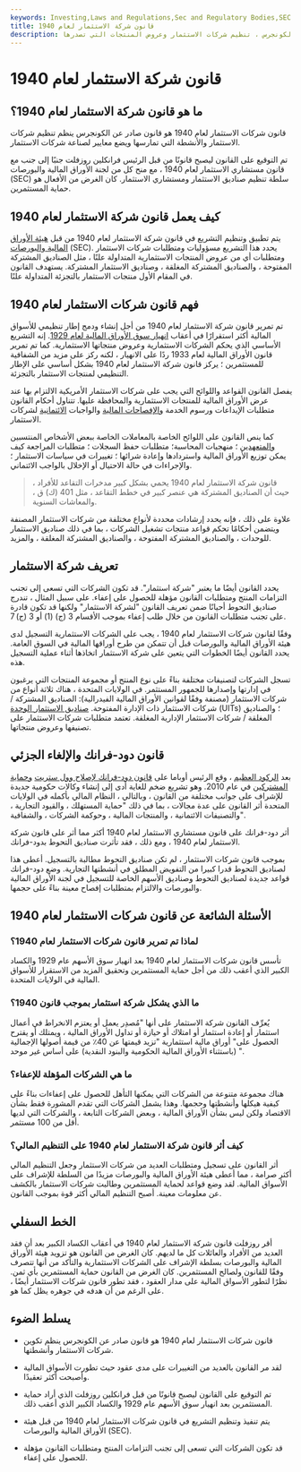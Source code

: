 ```yaml
---
keywords: Investing,Laws and Regulations,Sec and Regulatory Bodies,SEC
title: قانون شركة الاستثمار لعام 1940
description: ينظم قانون شركات الاستثمار لعام 1940 ، الذي أنشأه الكونجرس ، تنظيم شركات الاستثمار وعروض المنتجات التي تصدرها.
---
```


# قانون شركة الاستثمار لعام 1940
## ما هو قانون شركة الاستثمار لعام 1940؟

قانون شركات الاستثمار لعام 1940 هو قانون صادر عن الكونجرس ينظم تنظيم شركات الاستثمار والأنشطة التي تمارسها ويضع معايير لصناعة شركات الاستثمار.

تم التوقيع على القانون ليصبح قانونًا من قبل الرئيس فرانكلين روزفلت جنبًا إلى جنب مع قانون مستشاري الاستثمار لعام 1940 ، مع منح كل من لجنة الأوراق المالية والبورصات (SEC) سلطة تنظيم صناديق الاستثمار ومستشاري الاستثمار. كان الغرض من الأفعال هو حماية المستثمرين.

## كيف يعمل قانون شركة الاستثمار لعام 1940

يتم تطبيق وتنظيم التشريع في قانون شركة الاستثمار لعام 1940 من قبل [هيئة الأوراق المالية والبورصات](/sec) (SEC). يحدد هذا التشريع مسؤوليات ومتطلبات شركات الاستثمار ومتطلبات أي من عروض المنتجات الاستثمارية المتداولة علنًا ، مثل الصناديق المشتركة المفتوحة ، والصناديق المشتركة المغلقة ، وصناديق الاستثمار المشتركة. يستهدف القانون في المقام الأول منتجات الاستثمار بالتجزئة المتداولة علنًا.

## فهم قانون شركات الاستثمار لعام 1940

تم تمرير قانون شركة الاستثمار لعام 1940 من أجل إنشاء ودمج إطار تنظيمي للأسواق المالية أكثر استقرارًا في أعقاب [انهيار سوق الأوراق المالية لعام 1929](/stock-market-crash-1929). إنه التشريع الأساسي الذي يحكم الشركات الاستثمارية وعروض منتجاتها الاستثمارية. كما تم تمرير قانون الأوراق المالية لعام 1933 ردًا على الانهيار ، لكنه ركز على مزيد من الشفافية للمستثمرين ؛ يركز قانون شركة الاستثمار لعام 1940 بشكل أساسي على الإطار التنظيمي لمنتجات الاستثمار بالتجزئة.

يفصل القانون القواعد واللوائح التي يجب على شركات الاستثمار الأمريكية الالتزام بها عند عرض الأوراق المالية للمنتجات الاستثمارية والمحافظة عليها. تتناول أحكام القانون متطلبات الإيداعات ورسوم الخدمة [والإفصاحات المالية](/disclosure) والواجبات [الائتمانية](/fiduciary) لشركات الاستثمار.

كما ينص القانون على اللوائح الخاصة بالمعاملات الخاصة ببعض الأشخاص المنتسبين [والمتعهدين](/underwriter) ؛ منهجيات المحاسبة؛ متطلبات حفظ السجلات ؛ متطلبات المراجعة كيف يمكن توزيع الأوراق المالية واستردادها وإعادة شرائها ؛ تغييرات في سياسات الاستثمار ؛ والإجراءات في حالة الاحتيال أو الإخلال بالواجب الائتماني.

> قانون شركة الاستثمار لعام 1940 يحمي بشكل كبير مدخرات التقاعد للأفراد ، حيث أن الصناديق المشتركة هي عنصر كبير في خطط التقاعد ، مثل 401 (ك) ق ، والمعاشات السنوية.

>

علاوة على ذلك ، فإنه يحدد إرشادات محددة لأنواع مختلفة من شركات الاستثمار المصنفة ويتضمن أحكامًا تحكم قواعد منتجات تشغيل الشركات ، بما في ذلك صناديق الاستثمار للوحدات ، والصناديق المشتركة المفتوحة ، والصناديق المشتركة المغلقة ، والمزيد.

## تعريف شركة الاستثمار

يحدد القانون أيضًا ما يعتبر "شركة استثمار". قد تكون الشركات التي تسعى إلى تجنب التزامات المنتج ومتطلبات القانون مؤهلة للحصول على إعفاء. على سبيل المثال ، تندرج صناديق التحوط أحيانًا ضمن تعريف القانون "لشركة الاستثمار" ولكنها قد تكون قادرة على تجنب متطلبات القانون من خلال طلب إعفاء بموجب الأقسام 3 (ج) (1) أو 3 (ج) 7.

وفقًا لقانون شركات الاستثمار لعام 1940 ، يجب على الشركات الاستثمارية التسجيل لدى هيئة الأوراق المالية والبورصات قبل أن تتمكن من طرح أوراقها المالية في السوق العامة. يحدد القانون أيضًا الخطوات التي يتعين على شركة الاستثمار اتخاذها أثناء عملية التسجيل هذه.

تسجل الشركات لتصنيفات مختلفة بناءً على نوع المنتج أو مجموعة المنتجات التي يرغبون في إدارتها وإصدارها للجمهور المستثمر. في الولايات المتحدة ، هناك ثلاثة أنواع من شركات الاستثمار (مصنفة وفقًا لقوانين الأوراق المالية الفيدرالية): الصناديق المشتركة / شركات الاستثمار ذات الإدارة المفتوحة. [صناديق الاستثمار الوحدة](/uit) (UITs) ؛ والصناديق المغلقة / شركات الاستثمار الإدارية المغلقة. تعتمد متطلبات شركات الاستثمار على تصنيفها وعروض منتجاتها.

## قانون دود-فرانك والإلغاء الجزئي

بعد [الركود العظيم](/great-recession) ، وقع الرئيس أوباما على [قانون دود-فرانك لإصلاح وول ستريت](/dodd-frank-financial-regulatory-reform-bill) [وحماية المشتركين](/dodd-frank-financial-regulatory-reform-bill) في عام 2010. وهو تشريع ضخم للغاية أدى إلى إنشاء وكالات حكومية جديدة للإشراف على جوانب مختلفة من القانون ، وبالتالي ، النظام المالي بأكمله في الولايات المتحدة أثر القانون على عدة مجالات ، بما في ذلك "حماية المستهلك ، والقيود التجارية ، والتصنيفات الائتمانية ، والمنتجات المالية ، وحوكمة الشركات ، والشفافية".

أثر دود-فرانك على قانون مستشاري الاستثمار لعام 1940 أكثر مما أثر على قانون شركة الاستثمار لعام 1940 ، ومع ذلك ، فقد تأثرت صناديق التحوط بدود-فرانك.

بموجب قانون شركات الاستثمار ، لم تكن صناديق التحوط مطالبة بالتسجيل. أعطى هذا لصناديق التحوط قدرا كبيرا من التفويض المطلق في أنشطتها التجارية. وضع دود-فرانك قواعد جديدة لصناديق التحوط وصناديق الأسهم الخاصة للتسجيل في لجنة الأوراق المالية والبورصات والالتزام بمتطلبات إفصاح معينة بناءً على حجمها.

## الأسئلة الشائعة عن قانون شركات الاستثمار لعام 1940

### لماذا تم تمرير قانون شركات الاستثمار لعام 1940؟

تأسس قانون شركات الاستثمار لعام 1940 بعد انهيار سوق الأسهم عام 1929 والكساد الكبير الذي أعقب ذلك من أجل حماية المستثمرين وتحقيق المزيد من الاستقرار للأسواق المالية في الولايات المتحدة.

### ما الذي يشكل شركة استثمار بموجب قانون 1940؟

يُعرِّف القانون شركة الاستثمار على أنها "مُصدِر يعمل أو يعتزم الانخراط في أعمال استثمار أو إعادة استثمار أو امتلاك أو حيازة أو تداول الأوراق المالية ، ويمتلك أو يقترح الحصول على" أوراق مالية استثمارية "تزيد قيمتها عن 40٪ من قيمة أصولها الإجمالية (باستثناء الأوراق المالية الحكومية والبنود النقدية) على أساس غير موحد ".

### ما هي الشركات المؤهلة للإعفاء؟

هناك مجموعة متنوعة من الشركات التي يمكنها التأهل للحصول على إعفاءات بناءً على كيفية هيكلها وأنشطتها وحجمها. وهذا يشمل الشركات التي تقدم المشورة فقط بشأن الاقتصاد ولكن ليس بشأن الأوراق المالية ، وبعض الشركات التابعة ، والشركات التي لديها أقل من 100 مستثمر.

### كيف أثر قانون شركة الاستثمار لعام 1940 على التنظيم المالي؟

أثر القانون على تسجيل ومتطلبات العديد من شركات الاستثمار وجعل التنظيم المالي أكثر صرامة ، مما أعطى هيئة الأوراق المالية والبورصات مزيدًا من السلطة للإشراف على الأسواق المالية. لقد وضع قواعد لحماية المستثمرين وطالبت شركات الاستثمار بالكشف عن معلومات معينة. أصبح التنظيم المالي أكثر قوة بموجب القانون.

## الخط السفلي

أقر روزفلت قانون شركة الاستثمار لعام 1940 في أعقاب الكساد الكبير بعد أن فقد العديد من الأفراد والعائلات كل ما لديهم. كان الغرض من القانون هو تزويد هيئة الأوراق المالية والبورصات بسلطة الإشراف على الشركات الاستثمارية والتأكد من أنها تتصرف وفقًا للقانون ولصالح المستثمرين. كان الغرض من القانون حماية المستثمرين بأي ثمن. نظرًا لتطور الأسواق المالية على مدار العقود ، فقد تطور قانون شركات الاستثمار أيضًا ، على الرغم من أن هدفه في جوهره يظل كما هو.

## يسلط الضوء

- قانون شركات الاستثمار لعام 1940 هو قانون صادر عن الكونجرس ينظم تكوين شركات الاستثمار وأنشطتها.

- لقد مر القانون بالعديد من التغييرات على مدى عقود حيث تطورت الأسواق المالية وأصبحت أكثر تعقيدًا.

- تم التوقيع على القانون ليصبح قانونًا من قبل فرانكلين روزفلت الذي أراد حماية المستثمرين بعد انهيار سوق الأسهم عام 1929 والكساد الكبير الذي أعقب ذلك.

- يتم تنفيذ وتنظيم التشريع في قانون شركات الاستثمار لعام 1940 من قبل هيئة الأوراق المالية والبورصات (SEC).

- قد تكون الشركات التي تسعى إلى تجنب التزامات المنتج ومتطلبات القانون مؤهلة للحصول على إعفاء.

